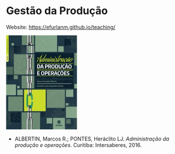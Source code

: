 # Gestão da Produção

Website: <https://efurlanm.github.io/teaching/>

![](img/albertin.jpg)

- ALBERTIN, Marcos R.; PONTES, Heráclito LJ. *Administração da produção e operações*. Curitiba: Intersaberes, 2016.
